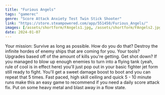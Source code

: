 ```yaml
---
title: "Furious Angels"
tags: "gamerec"
genre: "Score Attack Anxiety Test Twin Stick Shooter"
link: "https://store.steampowered.com/app/551450/Furious_Angels/"
images: [/assets/shortform/FAngels1.jpg, /assets/shortform/FAngels2.jpg, /assets/shortform/FAngels3.jpg] 
date: 2024-01-07
---
```


Your mission: Survive as long as possible. How do you do that? Destroy the infinite hordes of enemy ships that are coming for you. Your tools? Upgrades based off of the amount of kills you're getting. Get shot down? If you managed to blow up enough enemies to turn into a flying tank (yeah, rule of cool is in effect here) you'll just pop out in your basic fighter jet form still ready to fight. You'll get a sweet damage boost to boot and you can repeat that 5 times. Fast paced, high skill ceiling and quick 5 - 10 minute runs make this an easy game to recommend if you need a daily score attack fix. Put on some heavy metal and blast away in a flow state.
